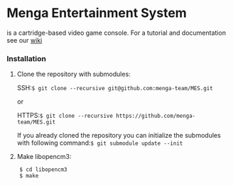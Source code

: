 # Menga Entertainment System

is a cartridge-based video game console. For a tutorial and documentation see our [wiki](https://github.com/menga-team/MES/wiki)





### Installation
1.  Clone the repository with submodules:

    SSH:`$ git clone --recursive git@github.com:menga-team/MES.git`
    
    or
   
    HTTPS:`$ git clone --recursive https://github.com/menga-team/MES.git`

    If you already cloned the repository you can initialize the submodules with following command:`$ git submodule update --init`

2. Make libopencm3:
```shell
    $ cd libopencm3
    $ make
```
